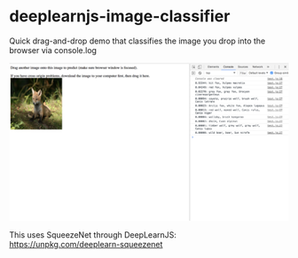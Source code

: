 # deeplearnjs-image-classifier

Quick drag-and-drop demo that classifies the image you drop into the browser via console.log

<p align="center">
  <img src="demo.png" width="600"/>
</p>

This uses SqueezeNet through DeepLearnJS: https://unpkg.com/deeplearn-squeezenet
